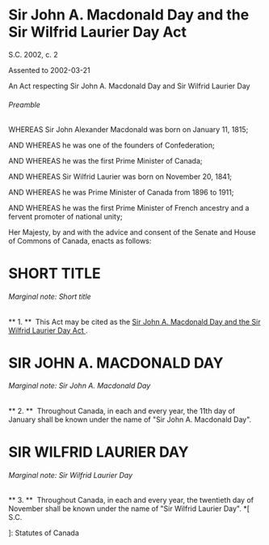 #  Sir John A. Macdonald Day and the Sir Wilfrid Laurier Day Act

S.C.  2002, c. 2

Assented to 2002-03-21

An Act respecting Sir John A. Macdonald Day and Sir Wilfrid Laurier Day

######  Preamble

WHEREAS Sir John Alexander Macdonald was born on January 11, 1815;

AND WHEREAS he was one of the founders of Confederation;

AND WHEREAS he was the first Prime Minister of Canada;

AND WHEREAS Sir Wilfrid Laurier was born on November 20, 1841;

AND WHEREAS he was Prime Minister of Canada from 1896 to 1911;

AND WHEREAS he was the first Prime Minister of French ancestry and a fervent
promoter of national unity;

Her Majesty, by and with the advice and consent of the Senate and House of
Commons of Canada, enacts as follows:

#  SHORT TITLE

######  Marginal note:  Short title

** 1\.  **  This Act may be cited as the  [ Sir John A. Macdonald Day and the Sir Wilfrid Laurier Day Act ](/eng/acts/S-10.4) . 

#  SIR JOHN A. MACDONALD DAY

######  Marginal note:  Sir John A. Macdonald Day

** 2\.  **  Throughout Canada, in each and every year, the 11th day of January shall be known under the name of "Sir John A. Macdonald Day". 

#  SIR WILFRID LAURIER DAY

######  Marginal note:  Sir Wilfrid Laurier Day

** 3\.  **  Throughout Canada, in each and every year, the twentieth day of November shall be known under the name of "Sir Wilfrid Laurier Day". 
  *[
  S.C.

 ]: Statutes of Canada

